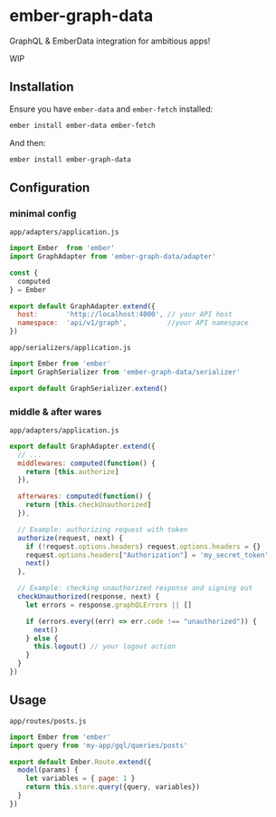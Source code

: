 # ember-graph-data

GraphQL & EmberData integration for ambitious apps!

WIP

## Installation

Ensure you have `ember-data` and `ember-fetch` installed:

```bash
ember install ember-data ember-fetch
```

And then:
```bash
ember install ember-graph-data
```
## Configuration
### minimal config
`app/adapters/application.js`
```js
import Ember  from 'ember'
import GraphAdapter from 'ember-graph-data/adapter'

const {
  computed
} = Ember

export default GraphAdapter.extend({
  host:       'http://localhost:4000', // your API host
  namespace:  'api/v1/graph',          //your API namespace
})
```
`app/serializers/application.js`
```js
import Ember from 'ember'
import GraphSerializer from 'ember-graph-data/serializer'

export default GraphSerializer.extend()
```

### middle & after wares

`app/adapters/application.js`
```js
export default GraphAdapter.extend({
  // ...
  middlewares: computed(function() {
    return [this.authorize]
  }),

  afterwares: computed(function() {
    return [this.checkUnauthorized]
  }),

  // Example: authorizing request with token
  authorize(request, next) {
    if (!request.options.headers) request.options.headers = {}
    request.options.headers["Authorization"] = 'my_secret_token'
    next()
  },

  // Example: checking unauthorized response and signing out
  checkUnauthorized(response, next) {
    let errors = response.graphQLErrors || []

    if (errors.every((err) => err.code !== "unauthorized")) {
      next()
    } else {
      this.logout() // your logout action
    }
  }
})
```

## Usage

`app/routes/posts.js`
```js
import Ember from 'ember'
import query from 'my-app/gql/queries/posts'

export default Ember.Route.extend({
  model(params) {
    let variables = { page: 1 }
    return this.store.query({query, variables})
  }
})
```
